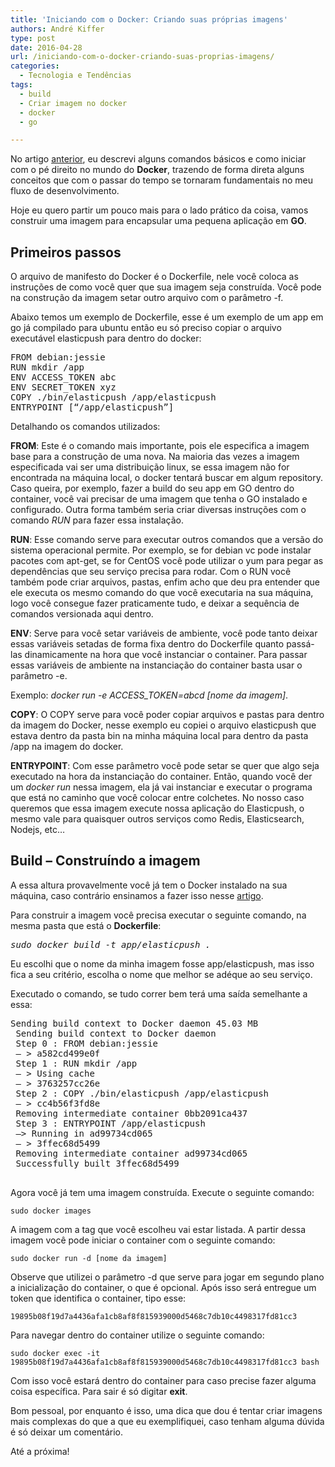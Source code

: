 ```yaml
---
title: 'Iniciando com o Docker: Criando suas próprias imagens'
authors: André Kiffer
type: post
date: 2016-04-28
url: /iniciando-com-o-docker-criando-suas-proprias-imagens/
categories:
  - Tecnologia e Tendências
tags:
  - build
  - Criar imagem no docker
  - docker
  - go

---
```

No artigo <a href="https://tableless.com.br/iniciando-com-o-docker-dicas-praticas-para-comecar-usar-agora-mesmo/" target="_blank">anterior</a>, eu descrevi alguns comandos básicos e como iniciar com o pé direito no mundo do **Docker**, trazendo de forma direta alguns conceitos que com o passar do tempo se tornaram fundamentais no meu fluxo de desenvolvimento.

Hoje eu quero partir um pouco mais para o lado prático da coisa, vamos construir uma imagem para encapsular uma pequena aplicação em **GO**.

## Primeiros passos

O arquivo de manifesto do Docker é o Dockerfile, nele você coloca as instruções de como você quer que sua imagem seja construída. Você pode na construção da imagem setar outro arquivo com o parâmetro -f.

Abaixo temos um exemplo de Dockerfile, esse é um exemplo de um app em go já compilado para ubuntu então eu só preciso copiar o arquivo executável elasticpush para dentro do docker:

<pre class="lang-bash">FROM debian:jessie
RUN mkdir /app
ENV ACCESS_TOKEN abc
ENV SECRET_TOKEN xyz
COPY ./bin/elasticpush /app/elasticpush
ENTRYPOINT [“/app/elasticpush”]
</pre>

Detalhando os comandos utilizados:

**FROM**: Este é o comando mais importante, pois ele especifica a imagem base para a construção de uma nova. Na maioria das vezes a imagem especificada vai ser uma distribuição linux, se essa imagem não for encontrada na máquina local, o docker tentará buscar em algum repository. Caso queira, por exemplo, fazer a build do seu app em GO dentro do container, você vai precisar de uma imagem que tenha o GO instalado e configurado. Outra forma também seria criar diversas instruções com o comando _RUN_ para fazer essa instalação.

**RUN**: Esse comando serve para executar outros comandos que a versão do sistema operacional permite. Por exemplo, se for debian vc pode instalar pacotes com apt-get, se for CentOS você pode utilizar o yum para pegar as dependências que seu serviço precisa para rodar. Com o RUN você também pode criar arquivos, pastas, enfim acho que deu pra entender que ele executa os mesmo comando do que você executaria na sua máquina, logo você consegue fazer praticamente tudo, e deixar a sequência de comandos versionada aqui dentro.

**ENV**: Serve para você setar variáveis de ambiente, você pode tanto deixar essas variáveis setadas de forma fixa dentro do Dockerfile quanto passá-las dinamicamente na hora que você instanciar o container. Para passar essas variáveis de ambiente na instanciação do container basta usar o parâmetro -e.
  
Exemplo: _docker run -e ACCESS_TOKEN=abcd [nome da imagem]_.

**COPY**: O COPY serve para você poder copiar arquivos e pastas para dentro da imagem do Docker, nesse exemplo eu copiei o arquivo elasticpush que estava dentro da pasta bin na minha máquina local para dentro da pasta /app na imagem do docker.

**ENTRYPOINT**: Com esse parâmetro você pode setar se quer que algo seja executado na hora da instanciação do container. Então, quando você der um _docker run_ nessa imagem, ela já vai instanciar e executar o programa que está no caminho que você colocar entre colchetes. No nosso caso queremos que essa imagem execute nossa aplicação do Elasticpush, o mesmo vale para quaisquer outros serviços como Redis, Elasticsearch, Nodejs, etc&#8230;

## Build &#8211; Construíndo a imagem

A essa altura provavelmente você já tem o Docker instalado na sua máquina, caso contrário ensinamos a fazer isso nesse <a href="https://elasticpush.com/blog/iniciando-com-o-docker-dicas-praticas-para-comecar-a-usar-agora-mesmo/" target="_blank">artigo</a>.

Para construir a imagem você precisa executar o seguinte comando, na mesma pasta que está o **Dockerfile**:

<pre><em>sudo docker build -t app/elasticpush .</em></pre>

Eu escolhi que o nome da minha imagem fosse app/elasticpush, mas isso fica a seu critério, escolha o nome que melhor se adéque ao seu serviço.

Executado o comando, se tudo correr bem terá uma saída semelhante a essa:

<pre class="lang-bash">Sending build context to Docker daemon 45.03 MB
 Sending build context to Docker daemon
 Step 0 : FROM debian:jessie
 — &gt; a582cd499e0f
 Step 1 : RUN mkdir /app
 — &gt; Using cache
 — &gt; 3763257cc26e
 Step 2 : COPY ./bin/elasticpush /app/elasticpush
 — &gt; cc4b56f3fd8e
 Removing intermediate container 0bb2091ca437
 Step 3 : ENTRYPOINT /app/elasticpush
 —&gt; Running in ad99734cd065
 — &gt; 3ffec68d5499
 Removing intermediate container ad99734cd065
 Successfully built 3ffec68d5499
 </pre>

Agora você já tem uma imagem construída. Execute o seguinte comando:

`sudo docker images`

A imagem com a tag que você escolheu vai estar listada. A partir dessa imagem você pode iniciar o container com o seguinte comando:

`sudo docker run -d [nome da imagem]`

Observe que utilizei o parâmetro -d que serve para jogar em segundo plano a inicialização do container, o que é opcional. Após isso será entregue um token que identifica o container, tipo esse:

`19895b08f19d7a4436afa1cb8af8f815939000d5468c7db10c4498317fd81cc3`

Para navegar dentro do container utilize o seguinte comando:

`sudo docker exec -it 19895b08f19d7a4436afa1cb8af8f815939000d5468c7db10c4498317fd81cc3 bash`

Com isso você estará dentro do container para caso precise fazer alguma coisa específica. Para sair é só digitar **exit**.

Bom pessoal, por enquanto é isso, uma dica que dou é tentar criar imagens mais complexas do que a que eu exemplifiquei, caso tenham alguma dúvida é só deixar um comentário.

Até a próxima!